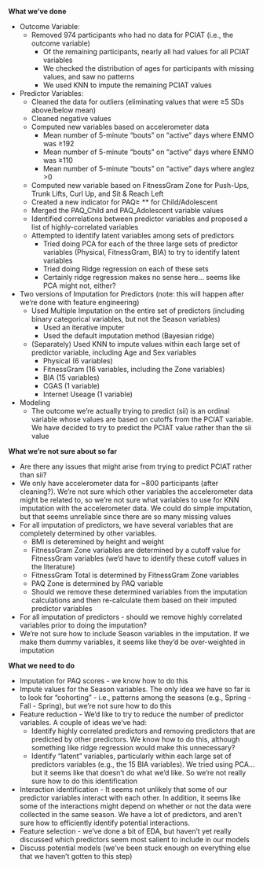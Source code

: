 **What we’ve done**

* Outcome Variable:
    * Removed 974 participants who had no data for PCIAT (i.e., the outcome variable)
		* Of the remaining participants, nearly all had values for all PCIAT variables
		* We checked the distribution of ages for participants with missing values, and saw no patterns
		* We used KNN to impute the remaining PCIAT values
* Predictor Variables:
    * Cleaned the data for outliers (eliminating values that were ≥5 SDs above/below mean)
    * Cleaned negative values
    * Computed new variables based on accelerometer data
        * Mean number of 5-minute “bouts” on “active” days where ENMO was ≥192
        * Mean number of 5-minute “bouts” on “active” days where ENMO was ≥110
        * Mean number of 5-minute “bouts” on “active” days where anglez >0
    * Computed new variable based on FitnessGram Zone for Push-Ups, Trunk Lifts, Curl Up, and Sit & Reach Left
    * Created a new indicator for PAQ≥ ** for Child/Adolescent
    * Merged the PAQ_Child and PAQ_Adolescent variable values
    * Identified correlations between predictor variables and proposed a list of highly-correlated variables
    * Attempted to identify latent variables among sets of predictors
        * Tried doing PCA for each of the three large sets of predictor variables (Physical, FitnessGram, BIA) to try to identify latent variables
        * Tried doing Ridge regression on each of these sets
        * Certainly ridge regression makes no sense here... seems like PCA might not, either?
* Two versions of Imputation for Predictors (note: this will happen after we’re done with feature engineering)
    * Used Multiple Imputation on the entire set of predictors (including binary categorical variables, but not the Season variables)
        * Used an iterative imputer
        * Used the default imputation method (Bayesian ridge)
    * (Separately) Used KNN to impute values within each large set of predictor variable, including Age and Sex variables
        * Physical (6 variables)
        * FitnessGram (16 variables, including the Zone variables)
        * BIA (15 variables)
        * CGAS (1 variable)
        * Internet Useage (1 variable)
* Modeling
    * The outcome we’re actually trying to predict (sii) is an ordinal variable whose values are based on cutoffs from the PCIAT variable. We have decided to try to predict the PCIAT value rather than the sii value

**What we’re not sure about so far**
* Are there any issues that might arise from trying to predict PCIAT rather than sii?
* We only have accelerometer data for ~800 participants (after cleaning?). We’re not sure which other variables the accelerometer data might be related to, so we’re not sure what variables to use for KNN imputation with the accelerometer data. We could do simple imputation, but that seems unreliable since there are so many missing values
* For all imputation of predictors, we have several variables that are completely determined by other variables.
    * BMI is deteremined by height and weight
    * FitnessGram Zone variables are determined by a cutoff value for FitnessGram variables (we’d have to identify these cutoff values in the literature)
    * FitnessGram Total is determined by FitnessGram Zone variables
    * PAQ Zone is determined by PAQ variable
    * Should we remove these determined variables from the imputation calculations and then re-calculate them based on their imputed predictor variables 
* For all imputation of predictors - should we remove highly correlated variables prior to doing the imputation?
* We’re not sure how to include Season variables in the imputation. If we make them dummy variables, it seems like they’d be over-weighted in imputation
	

**What we need to do**
* Imputation for PAQ scores - we know how to do this
* Impute values for the Season variables. The only idea we have so far is to look for “cohorting” - i.e., patterns among the seasons (e.g., Spring - Fall - Spring), but we’re not sure how to do this
* Feature reduction - We’d like to try to reduce the number of predictor variables. A couple of ideas we’ve had:
    * Identify highly correlated predictors and removing predictors that are predicted by other predictors. We know how to do this, although something like ridge regression would make this unnecessary?
    * Identify “latent” variables, particularly within each large set of predictors variables (e.g., the 15 BIA variables). We tried using PCA… but it seems like that doesn’t do what we’d like. So we’re not really sure how to do this identification
* Interaction identification - It seems not unlikely that some of our predictor variables interact with each other. In addition, it seems like some of the interactions might depend on whether or not the data were collected in the same season. We have a lot of predictors, and aren’t sure how to efficiently identify potential interactions.
* Feature selection - we’ve done a bit of EDA, but haven’t yet really discussed which predictors seem most salient to include in our models
* Discuss potential models (we’ve been stuck enough on everything else that we haven’t gotten to this step)